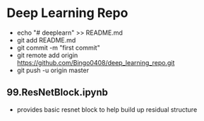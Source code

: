 # Deep Learning Repo

+ echo "# deeplearn" >> README.md
+ git add README.md
+ git commit -m "first commit"
+ git remote add origin https://github.com/Bingo0408/deep_learning_repo.git
+ git push -u origin master

## 99.ResNetBlock.ipynb
+ provides basic resnet block to help build up residual structure
